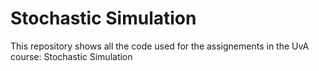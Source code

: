 # Stochastic Simulation
This repository shows all the code used for the assignements in the UvA course: Stochastic Simulation
